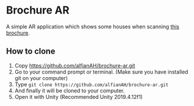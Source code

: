 ﻿# Brochure AR

A simple AR application which shows some houses when scanning [this brochure](https://br.pinterest.com/pin/472807660856415952/?amp_client_id=CLIENT_ID(_)&mweb_unauth_id=&from_amp_pin_page=true).

## How to clone
1. Copy https://github.com/alfianAH/brochure-ar.git
2. Go to your command prompt or terminal. (Make sure you have installed git on your computer)
3. Type ```git clone https://github.com/alfianAH/brochure-ar.git```
4. And finally it will be cloned to your computer.
5. Open it with Unity (Recommended Unity 2019.4.12f1)

